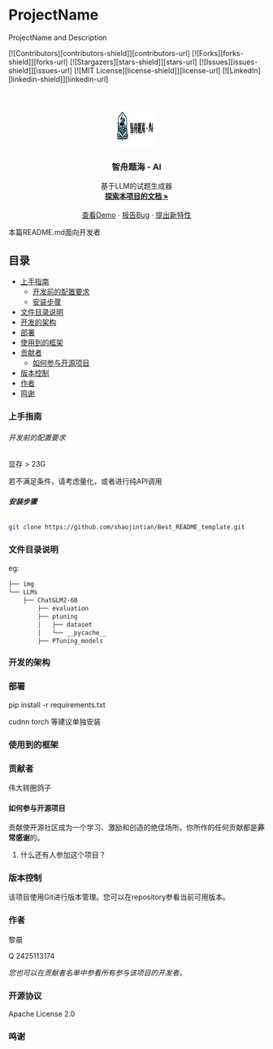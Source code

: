 

# ProjectName

ProjectName and Description

<!-- PROJECT SHIELDS -->

[![Contributors][contributors-shield]][contributors-url]
[![Forks][forks-shield]][forks-url]
[![Stargazers][stars-shield]][stars-url]
[![Issues][issues-shield]][issues-url]
[![MIT License][license-shield]][license-url]
[![LinkedIn][linkedin-shield]][linkedin-url]

<!-- PROJECT LOGO -->
<br />

<p align="center">
  <a href="https://github.com/Lichen455/ZTO/blob/main/img/zrx.png">
    <img src="img/zrx.png" alt="Logo" width="80" height="80">
  </a>

  <h3 align="center">智舟题海 - AI</h3>
  <p align="center">
    基于LLM的试题生成器
    <br />
    <a href="https://github.com/shaojintian/Best_README_template"><strong>探索本项目的文档 »</strong></a>
    <br />
    <br />
    <a href="https://github.com/shaojintian/Best_README_template">查看Demo</a>
    ·
    <a href="https://github.com/shaojintian/Best_README_template/issues">报告Bug</a>
    ·
    <a href="https://github.com/shaojintian/Best_README_template/issues">提出新特性</a>
  </p>

</p>


 本篇README.md面向开发者
 
## 目录

- [上手指南](#上手指南)
  - [开发前的配置要求](#开发前的配置要求)
  - [安装步骤](#安装步骤)
- [文件目录说明](#文件目录说明)
- [开发的架构](#开发的架构)
- [部署](#部署)
- [使用到的框架](#使用到的框架)
- [贡献者](#贡献者)
  - [如何参与开源项目](#如何参与开源项目)
- [版本控制](#版本控制)
- [作者](#作者)
- [鸣谢](#鸣谢)

### 上手指南





###### 开发前的配置要求

显存 > 23G

若不满足条件，请考虑量化，或者进行纯API调用

###### **安装步骤**



```sh
git clone https://github.com/shaojintian/Best_README_template.git
```

### 文件目录说明
eg:

```
├── img
└── LLMs
    ├── ChatGLM2-6B
        ├── evaluation
        ├── ptuning
        │   ├── dataset
        │   └── __pycache__
        ├── PTuning_models

```





### 开发的架构 

### 部署

pip install -r requirements.txt

cudnn torch 等建议单独安装

### 使用到的框架


### 贡献者

伟大转圈鸽子

#### 如何参与开源项目

贡献使开源社区成为一个学习、激励和创造的绝佳场所。你所作的任何贡献都是**非常感谢**的。


1. 什么还有人参加这个项目？



### 版本控制

该项目使用Git进行版本管理。您可以在repository参看当前可用版本。

### 作者

黎晨

Q 2425113174   

 *您也可以在贡献者名单中参看所有参与该项目的开发者。*

### 开源协议

Apache License 2.0

### 鸣谢






